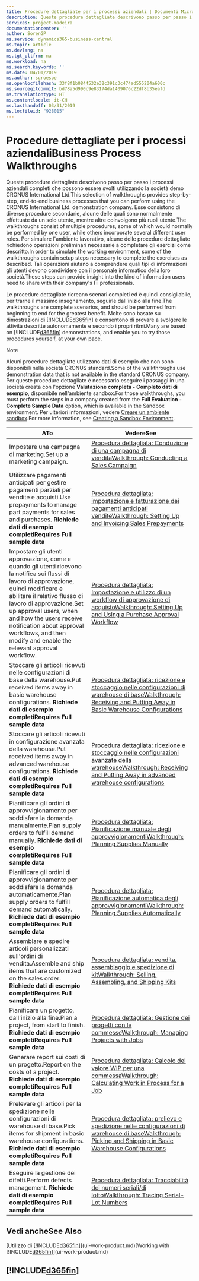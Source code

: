 ```yaml
---
title: Procedure dettagliate per i processi aziendali | Documenti Microsoft
description: Queste procedure dettagliate descrivono passo per passo i processi aziendali completi che possono essere svolti utilizzando la società demo CRONUS International Ltd. Esse consistono di diverse procedure secondarie, alcune delle quali sono normalmente effettuate da un solo utente, mentre altre coinvolgono più ruoli utente. Per simulare l'ambiente lavorativo, alcune delle procedure dettagliate richiedono operazioni preliminari necessarie a completare gli esercizi come descritto. Tali operazioni aiutano a comprendere quali tipi di informazioni gli utenti devono condividere con il personale informatico della loro società.
services: project-madeira
documentationcenter: ''
author: SorenGP
ms.service: dynamics365-business-central
ms.topic: article
ms.devlang: na
ms.tgt_pltfrm: na
ms.workload: na
ms.search.keywords: ''
ms.date: 04/01/2019
ms.author: sgroespe
ms.openlocfilehash: 33f8f1b0844532e32c391c3c474ad555204a600c
ms.sourcegitcommit: bd78a5d990c9e83174da1409076c22df8b35eafd
ms.translationtype: HT
ms.contentlocale: it-CH
ms.lasthandoff: 03/31/2019
ms.locfileid: "928015"
---
```

# <a name="business-process-walkthroughs"></a><span data-ttu-id="d5a77-106">Procedure dettagliate per i processi aziendali</span><span class="sxs-lookup"><span data-stu-id="d5a77-106">Business Process Walkthroughs</span></span>
<span data-ttu-id="d5a77-107">Queste procedure dettagliate descrivono passo per passo i processi aziendali completi che possono essere svolti utilizzando la società demo CRONUS International Ltd.</span><span class="sxs-lookup"><span data-stu-id="d5a77-107">This selection of walkthroughs provides step-by-step, end-to-end business processes that you can perform using the CRONUS International Ltd. demonstration company.</span></span> <span data-ttu-id="d5a77-108">Esse consistono di diverse procedure secondarie, alcune delle quali sono normalmente effettuate da un solo utente, mentre altre coinvolgono più ruoli utente.</span><span class="sxs-lookup"><span data-stu-id="d5a77-108">The walkthroughs consist of multiple procedures, some of which would normally be performed by one user, while others incorporate several different user roles.</span></span> <span data-ttu-id="d5a77-109">Per simulare l'ambiente lavorativo, alcune delle procedure dettagliate richiedono operazioni preliminari necessarie a completare gli esercizi come descritto.</span><span class="sxs-lookup"><span data-stu-id="d5a77-109">In order to simulate the working environment, some of the walkthroughs contain setup steps necessary to complete the exercises as described.</span></span> <span data-ttu-id="d5a77-110">Tali operazioni aiutano a comprendere quali tipi di informazioni gli utenti devono condividere con il personale informatico della loro società.</span><span class="sxs-lookup"><span data-stu-id="d5a77-110">These steps can provide insight into the kind of information users need to share with their company's IT professionals.</span></span>  

 <span data-ttu-id="d5a77-111">Le procedure dettagliate ricreano scenari completi ed è quindi consigliabile, per trarne il massimo insegnamento, seguirle dall'inizio alla fine.</span><span class="sxs-lookup"><span data-stu-id="d5a77-111">The walkthroughs are complete scenarios, and should be performed from beginning to end for the greatest benefit.</span></span> <span data-ttu-id="d5a77-112">Molte sono basate su dimostrazioni di [!INCLUDE[d365fin](includes/d365fin_md.md)] e consentono di provare a svolgere le attività descritte autonomamente e secondo i propri ritmi.</span><span class="sxs-lookup"><span data-stu-id="d5a77-112">Many are based on [!INCLUDE[d365fin](includes/d365fin_md.md)] demonstrations, and enable you to try those procedures yourself, at your own pace.</span></span>  

> [!NOTE]
> <span data-ttu-id="d5a77-113">Alcuni procedure dettagliate utilizzano dati di esempio che non sono disponibili nella società CRONUS standard.</span><span class="sxs-lookup"><span data-stu-id="d5a77-113">Some of the walkthroughs use demonstration data that is not available in the standard CRONUS company.</span></span> <span data-ttu-id="d5a77-114">Per queste procedure dettagliate è necessario eseguire i passaggi in una società creata con l'opzione **Valutazione completa - Completo dati di esempio**, disponibile nell'ambiente sandbox.</span><span class="sxs-lookup"><span data-stu-id="d5a77-114">For those walkthroughs, you must perform the steps in a company created from the **Full Evaluation - Complete Sample Data** option, which is available in the Sandbox environment.</span></span> <span data-ttu-id="d5a77-115">Per ulteriori informazioni, vedere [Creare un ambiente sandbox](across-how-create-sandbox-environment.md).</span><span class="sxs-lookup"><span data-stu-id="d5a77-115">For more information, see [Creating a Sandbox Environment](across-how-create-sandbox-environment.md).</span></span>

|<span data-ttu-id="d5a77-116">A</span><span class="sxs-lookup"><span data-stu-id="d5a77-116">To</span></span>|<span data-ttu-id="d5a77-117">Vedere</span><span class="sxs-lookup"><span data-stu-id="d5a77-117">See</span></span>|  
|--------|---------|  
|<span data-ttu-id="d5a77-118">Impostare una campagna di marketing.</span><span class="sxs-lookup"><span data-stu-id="d5a77-118">Set up a marketing campaign.</span></span>|[<span data-ttu-id="d5a77-119">Procedura dettagliata: Conduzione di una campagna di vendita</span><span class="sxs-lookup"><span data-stu-id="d5a77-119">Walkthrough: Conducting a Sales Campaign</span></span>](walkthrough-conducting-a-sales-campaign.md)|  
|<span data-ttu-id="d5a77-120">Utilizzare pagamenti anticipati per gestire pagamenti parziali per vendite e acquisti.</span><span class="sxs-lookup"><span data-stu-id="d5a77-120">Use prepayments to manage part payments for sales and purchases.</span></span> <span data-ttu-id="d5a77-121">**Richiede dati di esempio completi**</span><span class="sxs-lookup"><span data-stu-id="d5a77-121">**Requires Full sample data**</span></span> |[<span data-ttu-id="d5a77-122">Procedura dettagliata: impostazione e fatturazione dei pagamenti anticipati vendite</span><span class="sxs-lookup"><span data-stu-id="d5a77-122">Walkthrough: Setting Up and Invoicing Sales Prepayments</span></span>](walkthrough-setting-up-and-invoicing-sales-prepayments.md)|  
|<span data-ttu-id="d5a77-123">Impostare gli utenti approvazione, come e quando gli utenti ricevono la notifica sui flussi di lavoro di approvazione, quindi modificare e abilitare il relativo flusso di lavoro di approvazione.</span><span class="sxs-lookup"><span data-stu-id="d5a77-123">Set up approval users, when and how the users receive notification about approval workflows, and then modify and enable the relevant approval workflow.</span></span>|[<span data-ttu-id="d5a77-124">Procedura dettagliata: Impostazione e utilizzo di un workflow di approvazione di acquisto</span><span class="sxs-lookup"><span data-stu-id="d5a77-124">Walkthrough: Setting Up and Using a Purchase Approval Workflow</span></span>](walkthrough-setting-up-and-using-a-purchase-approval-workflow.md)|  
|<span data-ttu-id="d5a77-125">Stoccare gli articoli ricevuti nelle configurazioni di base della warehouse.</span><span class="sxs-lookup"><span data-stu-id="d5a77-125">Put received items away in basic warehouse configurations.</span></span> <span data-ttu-id="d5a77-126">**Richiede dati di esempio completi**</span><span class="sxs-lookup"><span data-stu-id="d5a77-126">**Requires Full sample data**</span></span>|[<span data-ttu-id="d5a77-127">Procedura dettagliata: ricezione e stoccaggio nelle configurazioni di warehouse di base</span><span class="sxs-lookup"><span data-stu-id="d5a77-127">Walkthrough: Receiving and Putting Away in Basic Warehouse Configurations</span></span>](walkthrough-receiving-and-putting-away-in-basic-warehousing.md)|  
|<span data-ttu-id="d5a77-128">Stoccare gli articoli ricevuti in configurazione avanzata della warehouse.</span><span class="sxs-lookup"><span data-stu-id="d5a77-128">Put received items away in advanced warehouse configurations.</span></span> <span data-ttu-id="d5a77-129">**Richiede dati di esempio completi**</span><span class="sxs-lookup"><span data-stu-id="d5a77-129">**Requires Full sample data**</span></span>|[<span data-ttu-id="d5a77-130">Procedura dettagliata: ricezione e stoccaggio nelle configurazioni avanzate della warehouse</span><span class="sxs-lookup"><span data-stu-id="d5a77-130">Walkthrough: Receiving and Putting Away in advanced warehouse configurations</span></span>](walkthrough-receiving-and-putting-away-in-advanced-warehousing.md)|  
|<span data-ttu-id="d5a77-131">Pianificare gli ordini di approvvigionamento per soddisfare la domanda manualmente.</span><span class="sxs-lookup"><span data-stu-id="d5a77-131">Plan supply orders to fulfill demand manually.</span></span> <span data-ttu-id="d5a77-132">**Richiede dati di esempio completi**</span><span class="sxs-lookup"><span data-stu-id="d5a77-132">**Requires Full sample data**</span></span>|[<span data-ttu-id="d5a77-133">Procedura dettagliata: Pianificazione manuale degli approvvigionamenti</span><span class="sxs-lookup"><span data-stu-id="d5a77-133">Walkthrough: Planning Supplies Manually</span></span>](walkthrough-planning-supplies-manually.md)|  
|<span data-ttu-id="d5a77-134">Pianificare gli ordini di approvvigionamento per soddisfare la domanda automaticamente.</span><span class="sxs-lookup"><span data-stu-id="d5a77-134">Plan supply orders to fulfill demand automatically.</span></span> <span data-ttu-id="d5a77-135">**Richiede dati di esempio completi**</span><span class="sxs-lookup"><span data-stu-id="d5a77-135">**Requires Full sample data**</span></span>|[<span data-ttu-id="d5a77-136">Procedura dettagliata: Pianificazione automatica degli approvvigionamenti</span><span class="sxs-lookup"><span data-stu-id="d5a77-136">Walkthrough: Planning Supplies Automatically</span></span>](walkthrough-planning-supplies-automatically.md)|  
|<span data-ttu-id="d5a77-137">Assemblare e spedire articoli personalizzati sull'ordini di vendita.</span><span class="sxs-lookup"><span data-stu-id="d5a77-137">Assemble and ship items that are customized on the sales order.</span></span> <span data-ttu-id="d5a77-138">**Richiede dati di esempio completi**</span><span class="sxs-lookup"><span data-stu-id="d5a77-138">**Requires Full sample data**</span></span>|[<span data-ttu-id="d5a77-139">Procedura dettagliata: vendita, assemblaggio e spedizione di kit</span><span class="sxs-lookup"><span data-stu-id="d5a77-139">Walkthrough: Selling, Assembling, and Shipping Kits</span></span>](walkthrough-selling-assembling-and-shipping-kits.md)|  
|<span data-ttu-id="d5a77-140">Pianificare un progetto, dall'inizio alla fine.</span><span class="sxs-lookup"><span data-stu-id="d5a77-140">Plan a project, from start to finish.</span></span> <span data-ttu-id="d5a77-141">**Richiede dati di esempio completi**</span><span class="sxs-lookup"><span data-stu-id="d5a77-141">**Requires Full sample data**</span></span>|[<span data-ttu-id="d5a77-142">Procedura dettagliata: Gestione dei progetti con le commesse</span><span class="sxs-lookup"><span data-stu-id="d5a77-142">Walkthrough: Managing Projects with Jobs</span></span>](walkthrough-managing-projects-with-jobs.md)|  
|<span data-ttu-id="d5a77-143">Generare report sui costi di un progetto.</span><span class="sxs-lookup"><span data-stu-id="d5a77-143">Report on the costs of a project.</span></span> <span data-ttu-id="d5a77-144">**Richiede dati di esempio completi**</span><span class="sxs-lookup"><span data-stu-id="d5a77-144">**Requires Full sample data**</span></span>|[<span data-ttu-id="d5a77-145">Procedura dettagliata: Calcolo del valore WIP per una commessa</span><span class="sxs-lookup"><span data-stu-id="d5a77-145">Walkthrough: Calculating Work in Process for a Job</span></span>](walkthrough-calculating-work-in-process-for-a-job.md)|  
|<span data-ttu-id="d5a77-146">Prelevare gli articoli per la spedizione nelle configurazioni di warehouse di base.</span><span class="sxs-lookup"><span data-stu-id="d5a77-146">Pick items for shipment in basic warehouse configurations.</span></span> <span data-ttu-id="d5a77-147">**Richiede dati di esempio completi**</span><span class="sxs-lookup"><span data-stu-id="d5a77-147">**Requires Full sample data**</span></span>|[<span data-ttu-id="d5a77-148">Procedura dettagliata: prelievo e spedizione nelle configurazioni di warehouse di base</span><span class="sxs-lookup"><span data-stu-id="d5a77-148">Walkthrough: Picking and Shipping in Basic Warehouse Configurations</span></span>](walkthrough-picking-and-shipping-in-basic-warehousing.md)|  
|<span data-ttu-id="d5a77-149">Eseguire la gestione dei difetti.</span><span class="sxs-lookup"><span data-stu-id="d5a77-149">Perform defects management.</span></span> <span data-ttu-id="d5a77-150">**Richiede dati di esempio completi**</span><span class="sxs-lookup"><span data-stu-id="d5a77-150">**Requires Full sample data**</span></span>|[<span data-ttu-id="d5a77-151">Procedura dettagliata: Tracciabilità dei numeri seriali/di lotto</span><span class="sxs-lookup"><span data-stu-id="d5a77-151">Walkthrough: Tracing Serial-Lot Numbers</span></span>](walkthrough-tracing-serial-lot-numbers.md)|  

## <a name="see-also"></a><span data-ttu-id="d5a77-152">Vedi anche</span><span class="sxs-lookup"><span data-stu-id="d5a77-152">See Also</span></span>
<span data-ttu-id="d5a77-153">[Utilizzo di [!INCLUDE[d365fin](includes/d365fin_md.md)]](ui-work-product.md)</span><span class="sxs-lookup"><span data-stu-id="d5a77-153">[Working with [!INCLUDE[d365fin](includes/d365fin_md.md)]](ui-work-product.md)</span></span>  

## [!INCLUDE[d365fin](includes/free_trial_md.md)]  
